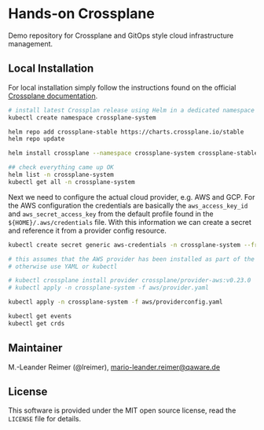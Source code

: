 # Hands-on Crossplane

Demo repository for Crossplane and GitOps style cloud infrastructure management.

## Local Installation

For local installation simply follow the instructions found on the official [Crossplane documentation](https://crossplane.io/docs/v1.6/getting-started/install-configure.html).

```bash
# install latest Crossplan release using Helm in a dedicated namespace
kubectl create namespace crossplane-system

helm repo add crossplane-stable https://charts.crossplane.io/stable
helm repo update

helm install crossplane --namespace crossplane-system crossplane-stable/crossplane --set provider.packages={crossplane/provider-aws:v0.23.0}

## check everything came up OK
helm list -n crossplane-system
kubectl get all -n crossplane-system
```

Next we need to configure the actual cloud provider, e.g. AWS and GCP. For the AWS configuration the credentials are basically the `aws_access_key_id` and `aws_secret_access_key` from the default profile found in the `${HOME}/.aws/credentials` file. With this information we can create a secret and reference it from a provider config resource.

```bash
kubectl create secret generic aws-credentials -n crossplane-system --from-file=credentials=${HOME}/.aws/credentials

# this assumes that the AWS provider has been installed as part of the Helm installation
# otherwise use YAML or kubectl

# kubectl crossplane install provider crossplane/provider-aws:v0.23.0
# kubectl apply -n crossplane-system -f aws/provider.yaml

kubectl apply -n crossplane-system -f aws/providerconfig.yaml

kubectl get events
kubectl get crds
```


## Maintainer

M.-Leander Reimer (@lreimer), <mario-leander.reimer@qaware.de>

## License

This software is provided under the MIT open source license, read the `LICENSE`
file for details.
